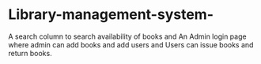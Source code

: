 # Library-management-system-
A search column to search availability of books and An Admin login page where admin can add books and add users and Users can issue books and return books.
